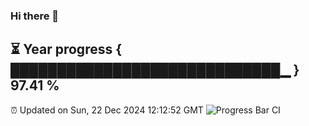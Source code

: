 ### Hi there 👋
⏳ Year progress { █████████████████████████████▁ } 97.41 %
---
⏰ Updated on Sun, 22 Dec 2024 12:12:52 GMT
![Progress Bar CI](https://github.com/Moyi321/Moyi321/workflows/Progress%20Bar%20CI/badge.svg)
